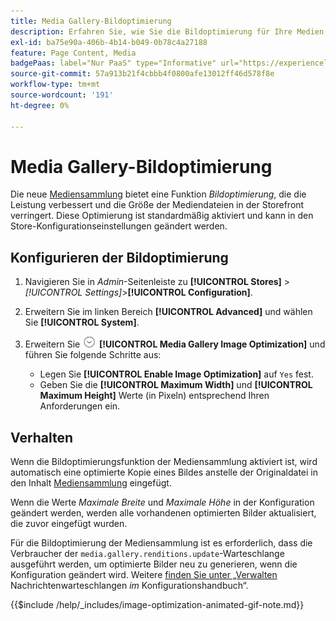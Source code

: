 ```yaml
---
title: Media Gallery-Bildoptimierung
description: Erfahren Sie, wie Sie die Bildoptimierung für Ihre Medien [!DNL Commerce] Assets verwenden.
exl-id: ba75e90a-406b-4b14-b049-0b78c4a27188
feature: Page Content, Media
badgePaas: label="Nur PaaS" type="Informative" url="https://experienceleague.adobe.com/en/docs/commerce/user-guides/product-solutions" tooltip="Gilt nur für Adobe Commerce in Cloud-Projekten (von Adobe verwaltete PaaS-Infrastruktur) und lokale Projekte."
source-git-commit: 57a913b21f4cbbb4f0800afe13012ff46d578f8e
workflow-type: tm+mt
source-wordcount: '191'
ht-degree: 0%

---
```


# Media Gallery-Bildoptimierung

Die neue [Mediensammlung](media-gallery.md) bietet eine Funktion _Bildoptimierung_, die die Leistung verbessert und die Größe der Mediendateien in der Storefront verringert. Diese Optimierung ist standardmäßig aktiviert und kann in den Store-Konfigurationseinstellungen geändert werden.

## Konfigurieren der Bildoptimierung

1. Navigieren Sie in _Admin_-Seitenleiste zu **[!UICONTROL Stores]** > _[!UICONTROL Settings]_>**[!UICONTROL Configuration]**.

1. Erweitern Sie im linken Bereich **[!UICONTROL Advanced]** und wählen Sie **[!UICONTROL System]**.

1. Erweitern Sie ![Erweiterungsauswahl](../assets/icon-display-expand.png) **[!UICONTROL Media Gallery Image Optimization]** und führen Sie folgende Schritte aus:

   - Legen Sie **[!UICONTROL Enable Image Optimization]** auf `Yes` fest.
   - Geben Sie die **[!UICONTROL Maximum Width]** und **[!UICONTROL Maximum Height]** Werte (in Pixeln) entsprechend Ihren Anforderungen ein.

## Verhalten

Wenn die Bildoptimierungsfunktion der Mediensammlung aktiviert ist, wird automatisch eine optimierte Kopie eines Bildes anstelle der Originaldatei in den Inhalt [Mediensammlung](media-gallery.md) eingefügt.

Wenn die Werte _Maximale Breite_ und _Maximale Höhe_ in der Konfiguration geändert werden, werden alle vorhandenen optimierten Bilder aktualisiert, die zuvor eingefügt wurden.

Für die Bildoptimierung der Mediensammlung ist es erforderlich, dass die Verbraucher der `media.gallery.renditions.update`-Warteschlange ausgeführt werden, um optimierte Bilder neu zu generieren, wenn die Konfiguration geändert wird. Weitere [ finden Sie unter „Verwalten ](https://experienceleague.adobe.com/docs/commerce-operations/configuration-guide/message-queues/manage-message-queues.html) Nachrichtenwarteschlangen _im_ Konfigurationshandbuch“.

{{$include /help/_includes/image-optimization-animated-gif-note.md}}
